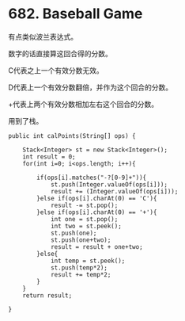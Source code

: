 # 682. Baseball Game

有点类似波兰表达式。

数字的话直接算这回合得的分数。

C代表之上一个有效分数无效。

D代表上一个有效分数翻倍，并作为这个回合的分数。

+代表上两个有效分数相加左右这个回合的分数。

用到了栈。

    public int calPoints(String[] ops) {
        
        Stack<Integer> st = new Stack<Integer>();
        int result = 0;
        for(int i=0; i<ops.length; i++){
            
            if(ops[i].matches("-?[0-9]+")){
                st.push(Integer.valueOf(ops[i]));
                result += (Integer.valueOf(ops[i]));
            }else if(ops[i].charAt(0) == 'C'){
                result -= st.pop();
            }else if(ops[i].charAt(0) == '+'){
                int one = st.pop();
                int two = st.peek();
                st.push(one);
                st.push(one+two);
                result = result + one+two;
            }else{
                int temp = st.peek();
                st.push(temp*2);
                result += temp*2;
            }
        }
        return result;
        
    }